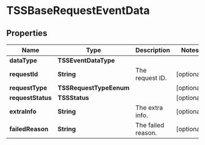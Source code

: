 

# TSSBaseRequestEventData


## Properties

| Name | Type | Description | Notes |
|------------ | ------------- | ------------- | -------------|
|**dataType** | **TSSEventDataType** |  |  |
|**requestId** | **String** | The request ID. |  [optional] |
|**requestType** | **TSSRequestTypeEenum** |  |  [optional] |
|**requestStatus** | **TSSStatus** |  |  [optional] |
|**extraInfo** | **String** | The extra info. |  [optional] |
|**failedReason** | **String** | The failed reason. |  [optional] |



